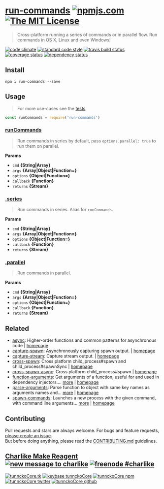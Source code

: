 # [run-commands][author-www-url] [![npmjs.com][npmjs-img]][npmjs-url] [![The MIT License][license-img]][license-url] 

> Cross-platform running a series of commands or in parallel flow. Run commands in OS X, Linux and even Windows!

[![code climate][codeclimate-img]][codeclimate-url] [![standard code style][standard-img]][standard-url] [![travis build status][travis-img]][travis-url] [![coverage status][coveralls-img]][coveralls-url] [![dependency status][david-img]][david-url]

## Install
```
npm i run-commands --save
```

## Usage
> For more use-cases see the [tests](./test.js)

```js
const runCommands = require('run-commands')
```

### [runCommands](index.js#L24)

> Run commands in series by default, pass `options.parallel: true`
to run them on parallel.

**Params**

* `cmd` **{String|Array}**    
* `args` **{Array|Object|Function=}**    
* `options` **{Object|Function=}**    
* `callback` **{Function}**    
* `returns` **{Stream}**  

### [.series](index.js#L47)

> Run commands in series. Alias for `runCommands`.

**Params**

* `cmd` **{String|Array}**    
* `args` **{Array|Object|Function=}**    
* `options` **{Object|Function=}**    
* `callback` **{Function}**    
* `returns` **{Stream}**  

### [.parallel](index.js#L62)

> Run commands in parallel.

**Params**

* `cmd` **{String|Array}**    
* `args` **{Array|Object|Function=}**    
* `options` **{Object|Function=}**    
* `callback` **{Function}**    
* `returns` **{Stream}**  

## Related
* [async](https://www.npmjs.com/package/async): Higher-order functions and common patterns for asynchronous code | [homepage](https://github.com/caolan/async)
* [capture-spawn](https://www.npmjs.com/package/capture-spawn): Asynchronously capturing spawn output. | [homepage](https://github.com/tunnckocore/capture-spawn)
* [capture-stream](https://www.npmjs.com/package/capture-stream): Capture stream output. | [homepage](https://github.com/doowb/capture-stream)
* [cross-spawn](https://www.npmjs.com/package/cross-spawn): Cross platform child_process#spawn and child_process#spawnSync | [homepage](https://github.com/IndigoUnited/node-cross-spawn)
* [cross-spawn-async](https://www.npmjs.com/package/cross-spawn-async): Cross platform child_process#spawn | [homepage](https://github.com/IndigoUnited/node-cross-spawn-async)
* [function-arguments](https://www.npmjs.com/package/function-arguments): Get arguments of a function, useful for and used in dependency injectors.… [more](https://www.npmjs.com/package/function-arguments) | [homepage](https://github.com/tunnckocore/function-arguments)
* [parse-arguments](https://www.npmjs.com/package/parse-arguments): Parse function to object with same key names as arguments names and… [more](https://www.npmjs.com/package/parse-arguments) | [homepage](https://github.com/tunnckocore/parse-arguments)
* [spawn-commands](https://www.npmjs.com/package/spawn-commands): Launches a new process with the given command, with command line arguments… [more](https://www.npmjs.com/package/spawn-commands) | [homepage](https://github.com/jonschlinkert/spawn-commands)

## Contributing
Pull requests and stars are always welcome. For bugs and feature requests, [please create an issue](https://github.com/tunnckoCore/run-commands/issues/new).  
But before doing anything, please read the [CONTRIBUTING.md](./CONTRIBUTING.md) guidelines.

## [Charlike Make Reagent](http://j.mp/1stW47C) [![new message to charlike][new-message-img]][new-message-url] [![freenode #charlike][freenode-img]][freenode-url]

[![tunnckoCore.tk][author-www-img]][author-www-url] [![keybase tunnckoCore][keybase-img]][keybase-url] [![tunnckoCore npm][author-npm-img]][author-npm-url] [![tunnckoCore twitter][author-twitter-img]][author-twitter-url] [![tunnckoCore github][author-github-img]][author-github-url]

[async]: https://github.com/caolan/async
[capture-spawn]: https://github.com/tunnckocore/capture-spawn
[cross-spawn-async]: https://github.com/IndigoUnited/node-cross-spawn-async
[extend-shallow]: https://github.com/jonschlinkert/extend-shallow
[is-real-object]: https://github.com/tunnckocore/is-real-object
[isarray]: https://github.com/juliangruber/isarray
[lazy-cache]: https://github.com/jonschlinkert/lazy-cache
[parse-arguments]: https://github.com/tunnckocore/parse-arguments

[npmjs-url]: https://www.npmjs.com/package/run-commands
[npmjs-img]: https://img.shields.io/npm/v/run-commands.svg?label=run-commands

[license-url]: https://github.com/tunnckoCore/run-commands/blob/master/LICENSE
[license-img]: https://img.shields.io/badge/license-MIT-blue.svg

[codeclimate-url]: https://codeclimate.com/github/tunnckoCore/run-commands
[codeclimate-img]: https://img.shields.io/codeclimate/github/tunnckoCore/run-commands.svg

[travis-url]: https://travis-ci.org/tunnckoCore/run-commands
[travis-img]: https://img.shields.io/travis/tunnckoCore/run-commands/master.svg

[coveralls-url]: https://coveralls.io/r/tunnckoCore/run-commands
[coveralls-img]: https://img.shields.io/coveralls/tunnckoCore/run-commands.svg

[david-url]: https://david-dm.org/tunnckoCore/run-commands
[david-img]: https://img.shields.io/david/tunnckoCore/run-commands.svg

[standard-url]: https://github.com/feross/standard
[standard-img]: https://img.shields.io/badge/code%20style-standard-brightgreen.svg

[author-www-url]: http://www.tunnckocore.tk
[author-www-img]: https://img.shields.io/badge/www-tunnckocore.tk-fe7d37.svg

[keybase-url]: https://keybase.io/tunnckocore
[keybase-img]: https://img.shields.io/badge/keybase-tunnckocore-8a7967.svg

[author-npm-url]: https://www.npmjs.com/~tunnckocore
[author-npm-img]: https://img.shields.io/badge/npm-~tunnckocore-cb3837.svg

[author-twitter-url]: https://twitter.com/tunnckoCore
[author-twitter-img]: https://img.shields.io/badge/twitter-@tunnckoCore-55acee.svg

[author-github-url]: https://github.com/tunnckoCore
[author-github-img]: https://img.shields.io/badge/github-@tunnckoCore-4183c4.svg

[freenode-url]: http://webchat.freenode.net/?channels=charlike
[freenode-img]: https://img.shields.io/badge/freenode-%23charlike-5654a4.svg

[new-message-url]: https://github.com/tunnckoCore/ama
[new-message-img]: https://img.shields.io/badge/ask%20me-anything-green.svg

